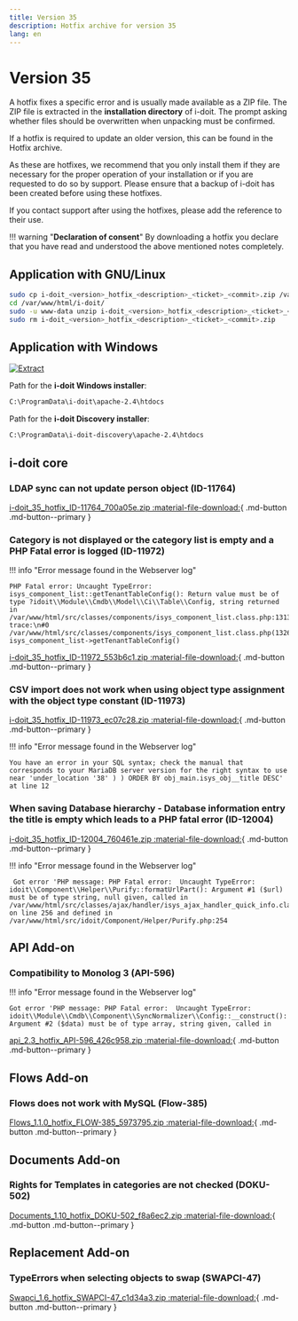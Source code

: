 ```yaml
---
title: Version 35
description: Hotfix archive for version 35
lang: en
---
```


# Version 35

A hotfix fixes a specific error and is usually made available as a ZIP file. The ZIP file is extracted in the **installation directory** of i-doit. The prompt asking whether files should be overwritten when unpacking must be confirmed.

If a hotfix is required to update an older version, this can be found in the Hotfix archive.

As these are hotfixes, we recommend that you only install them if they are necessary for the proper operation of your installation or if you are requested to do so by support. Please ensure that a backup of i-doit has been created before using these hotfixes.

If you contact support after using the hotfixes, please add the reference to their use.

!!! warning "**Declaration of consent**"
    By downloading a hotfix you declare that you have read and understood the above mentioned notes completely.

## Application with GNU/Linux

```sh
sudo cp i-doit_<version>_hotfix_<description>_<ticket>_<commit>.zip /var/www/html/i-doit/
cd /var/www/html/i-doit/
sudo -u www-data unzip i-doit_<version>_hotfix_<description>_<ticket>_<commit>.zip
sudo rm i-doit_<version>_hotfix_<description>_<ticket>_<commit>.zip
```

## Application with Windows

[![Extract](../../../assets/images/en/system-administration/hotfixes/example-windows-zip.png)](../../../assets/images/en/system-administration/hotfixes/example-windows-zip.png)

Path for the **i-doit Windows installer**:

```txt
C:\ProgramData\i-doit\apache-2.4\htdocs
```

Path for the **i-doit Discovery installer**:

```txt
C:\ProgramData\i-doit-discovery\apache-2.4\htdocs
```

## i-doit core

### LDAP sync can not update person object (ID-11764)

[i-doit_35_hotfix_ID-11764_700a05e.zip :material-file-download:](../../../assets/downloads/hotfixes/35/i-doit_35_hotfix_ID-11764_700a05e.zip){ .md-button .md-button--primary }

### Category is not displayed or the category list is empty and a PHP Fatal error is logged (ID-11972)

!!! info "Error message found in the Webserver log"

    PHP Fatal error: Uncaught TypeError: isys_component_list::getTenantTableConfig(): Return value must be of type ?idoit\\Module\\Cmdb\\Model\\Ci\\Table\\Config, string returned in /var/www/html/src/classes/components/isys_component_list.class.php:1313\nStack trace:\n#0 /var/www/html/src/classes/components/isys_component_list.class.php(1326): isys_component_list->getTenantTableConfig()

[i-doit_35_hotfix_ID-11972_553b6c1.zip :material-file-download:](../../../assets/downloads/hotfixes/35/i-doit_35_hotfix_ID-11972_553b6c1.zip){ .md-button .md-button--primary }

### CSV import does not work when using object type assignment with the object type constant (ID-11973)

[i-doit_35_hotfix_ID-11973_ec07c28.zip :material-file-download:](../../../assets/downloads/hotfixes/35/i-doit_35_hotfix_ID-11973_ec07c28.zip){ .md-button .md-button--primary }

!!! info "Error message found in the Webserver log"

    You have an error in your SQL syntax; check the manual that corresponds to your MariaDB server version for the right syntax to use near 'under_location '38' ) ) ORDER BY obj_main.isys_obj__title DESC' at line 12

### When saving Database hierarchy - Database information entry the title is empty which leads to a PHP fatal error (ID-12004)

[i-doit_35_hotfix_ID-12004_760461e.zip :material-file-download:](../../../assets/downloads/hotfixes/35/i-doit_35_hotfix_ID-12004_760461e.zip){ .md-button .md-button--primary }

!!! info "Error message found in the Webserver log"

     Got error 'PHP message: PHP Fatal error:  Uncaught TypeError: idoit\\Component\\Helper\\Purify::formatUrlPart(): Argument #1 ($url) must be of type string, null given, called in /var/www/html/src/classes/ajax/handler/isys_ajax_handler_quick_info.class.php on line 256 and defined in /var/www/html/src/idoit/Component/Helper/Purify.php:254


## API Add-on

### Compatibility to Monolog 3 (API-596)

!!! info "Error message found in the Webserver log"

    Got error 'PHP message: PHP Fatal error:  Uncaught TypeError: idoit\\Module\\Cmdb\\Component\\SyncNormalizer\\Config::__construct(): Argument #2 ($data) must be of type array, string given, called in

[api_2.3_hotfix_API-596_426c958.zip :material-file-download:](../../../assets/downloads/hotfixes/api/api_2.3_hotfix_API-596_426c958.zip){ .md-button .md-button--primary }

## Flows Add-on

### Flows does not work with MySQL (Flow-385)

[Flows_1.1.0_hotfix_FLOW-385_5973795.zip :material-file-download:](../../../assets/downloads/hotfixes/flows/Flows_1.1.0_hotfix_FLOW-385_5973795.zip){ .md-button .md-button--primary }

## Documents Add-on

### Rights for Templates in categories are not checked (DOKU-502)

[Documents_1.10_hotfix_DOKU-502_f8a6ec2.zip :material-file-download:](../../../assets/downloads/hotfixes/documents/Documents_1.10_hotfix_DOKU-502_f8a6ec2.zip){ .md-button .md-button--primary }

## Replacement Add-on

### TypeErrors when selecting objects to swap (SWAPCI-47)

[Swapci_1.6_hotfix_SWAPCI-47_c1d34a3.zip :material-file-download:](../../../assets/downloads/hotfixes/swap-ci/Swapci_1.6_hotfix_SWAPCI-47_c1d34a3.zip){ .md-button .md-button--primary }

